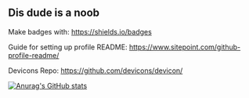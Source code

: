 ## Dis dude is a noob

Make badges with:
<https://shields.io/badges>

Guide for setting up profile README:
<https://www.sitepoint.com/github-profile-readme/>

Devicons Repo:
<https://github.com/devicons/devicon/>

[![Anurag's GitHub stats](https://github-readme-stats.vercel.app/api?username=iop098321qwe)](https://github.com/anuraghazra/github-readme-stats)
